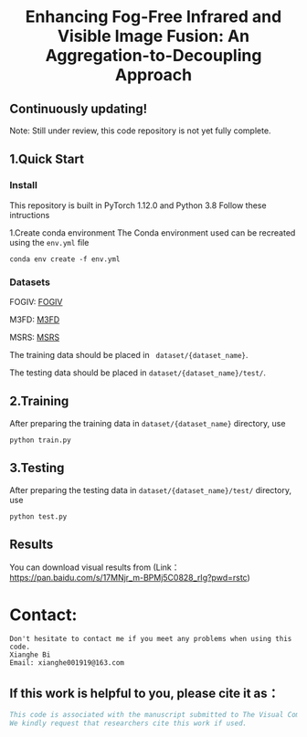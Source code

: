 # <p align=center> Enhancing Fog-Free Infrared and Visible Image Fusion: An Aggregation-to-Decoupling Approach</p>

## Continuously updating!  
Note: Still under review, this code repository is not yet fully complete.

## 1.Quick Start

### Install
This repository is built in PyTorch 1.12.0 and Python 3.8
Follow these intructions

[//]: # (1. Clone our repository)

[//]: # (```)

[//]: # (git clone  https://github.com/zhoushen1/MEASNet)

[//]: # (cd MEASNet)

[//]: # (```)
1.Create conda environment
The Conda environment used can be recreated using the ```env.yml``` file
```
conda env create -f env.yml
```
### Datasets
FOGIV: [FOGIV](https://pan.baidu.com/s/1lER7xj6Lzw64E0AuvbkVAA?pwd=ajjj)

M3FD: [M3FD](https://pan.baidu.com/s/1m4DLqnywOoWFuRQbJdQL3Q?pwd=375k)

MSRS: [MSRS](https://github.com/Linfeng-Tang/MSRS)


The training data should be placed in ``` dataset/{dataset_name}```.

The testing data should be placed in ```dataset/{dataset_name}/test/```. 

## 2.Training
After preparing the training data in ```dataset/{dataset_name}``` directory, use 
```
python train.py
```
## 3.Testing

After preparing the testing data in ```dataset/{dataset_name}/test/``` directory, use
```
python test.py
```

## Results
You can download visual results from (Link：https://pan.baidu.com/s/17MNjr_m-BPMj5C0828_rIg?pwd=rstc)
# Contact:
    Don't hesitate to contact me if you meet any problems when using this code.
    Xianghe Bi
    Email: xianghe001919@163.com

## If this work is helpful to you, please cite it as：
```bibtex
This code is associated with the manuscript submitted to The Visual Computer.
We kindly request that researchers cite this work if used.
